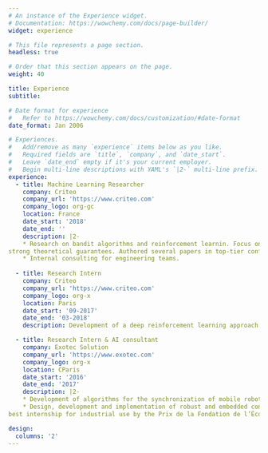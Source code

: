 ```yaml
---
# An instance of the Experience widget.
# Documentation: https://wowchemy.com/docs/page-builder/
widget: experience

# This file represents a page section.
headless: true

# Order that this section appears on the page.
weight: 40

title: Experience
subtitle:

# Date format for experience
#   Refer to https://wowchemy.com/docs/customization/#date-format
date_format: Jan 2006

# Experiences.
#   Add/remove as many `experience` items below as you like.
#   Required fields are `title`, `company`, and `date_start`.
#   Leave `date_end` empty if it's your current employer.
#   Begin multi-line descriptions with YAML's `|2-` multi-line prefix.
experience:
  - title: Machine Learning Researcher
    company: Criteo
    company_url: 'https://www.criteo.com'
    company_logo: org-gc
    location: France
    date_start: '2018'
    date_end: ''
    description: |2- 
    * Research on bandit algorithms and reinforcement learnin. Focus on the design of new algorithms with
strong theoretical guarantees. Authored several papers in top-tier conferences (ICML, AISTATS, ALT).
    * Internal consulting for engineering teams.
        
  - title: Research Intern
    company: Criteo
    company_url: 'https://www.criteo.com'
    company_logo: org-x
    location: Paris
    date_start: '09-2017'
    date_end: '03-2018'
    description: Development of a deep reinforcement learning approach for learning hyper-parameter free optimizers for ML tasks. Findings resulted in a scientific publication at the LION conference.

  - title: Research Intern & AI consultant
    company: Exotec Solution
    company_url: 'https://www.exotec.com'
    company_logo: org-x
    location: CParis
    date_start: '2016'
    date_end: '2017'
    description: |2- 
    * Development of algorithms for the synchronization of mobile robot fleets in warehouses.
    * Design, development and implementation of robust and embedded control algorithms for wheeled robots. Rewarded as
best internship for industrial use by the Prix de la Fondation de l’École Polytechnique

design:
  columns: '2'
---
```

